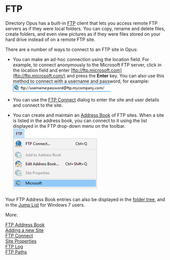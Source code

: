 # FTP

Directory Opus has a built-in [FTP](http://en.wikipedia.org/wiki/FTP) client that lets you access remote FTP servers as if they were local folders. You can copy, rename and delete files, create folders, and even view pictures as if they were files stored on your hard drive instead of on a remote FTP site.

There are a number of ways to connect to an FTP site in Opus:

- You can make an ad-hoc connection using the location field. For example, to connect anonymously to the Microsoft FTP server, click in the location field and enter [ftp://ftp.microsoft.com](ftp://ftp.microsoft.com/) and press the **Enter** key. You can also use this method to connect with a username and password, for example: ![](/Manual/images/media/ftp_connect_manually.png) 

- You can use the [FTP Connect](/Manual/ftp/ftp_connect.md) dialog to enter the site and user details and connect to the site.

- You can create and maintain an [Address Book](/Manual/ftp/ftp_address_book/RAEDME.md) of FTP sites. When a site is listed in the address book, you can connect to it using the list displayed in the FTP drop-down menu on the toolbar.  
  ![](/Manual/images/media/ftp_dropdown_menu.png)

Your FTP Address Book entries can also be displayed in the [folder tree](basic_concepts/the_lister/navigation/folder_tree.md), and in the [Jump List](preferences/preferences_categories/favorites_and_recent/jumplist.md) for Windows 7 users.

More:

[FTP Address Book](/Manual/ftp/ftp_address_book/RAEDME.md)  
[Adding a new Site](/Manual/ftp/adding_a_new_site.md)  
[FTP Connect](/Manual/ftp/ftp_connect.md)  
[Site Properties](/Manual/ftp/site_properties.md)  
[FTP Log](/Manual/ftp/ftp_log.md)  
[FTP Paths](/Manual/ftp/ftp_paths.md)  
